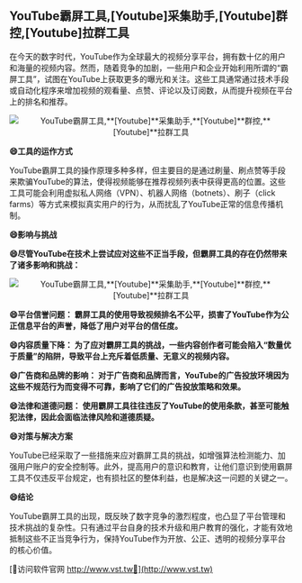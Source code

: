 ## **YouTube霸屏工具,**[Youtube]**采集助手,**[Youtube]**群控,**[Youtube]**拉群工具**

在今天的数字时代，YouTube作为全球最大的视频分享平台，拥有数十亿的用户和海量的视频内容。然而，随着竞争的加剧，一些用户和企业开始利用所谓的“霸屏工具”，试图在YouTube上获取更多的曝光和关注。这些工具通常通过技术手段或自动化程序来增加视频的观看量、点赞、评论以及订阅数，从而提升视频在平台上的排名和推荐。

 <center><img src="https://vst.tw/MP4/tuiguang/png/5.png" alt="YouTube霸屏工具,**[Youtube]**采集助手,**[Youtube]**群控,**[Youtube]**拉群工具"></center>

**😄工具的运作方式**

YouTube霸屏工具的操作原理多种多样，但主要目的是通过刷量、刷点赞等手段来欺骗YouTube的算法，使得视频能够在推荐视频列表中获得更高的位置。这些工具可能会利用虚拟私人网络（VPN）、机器人网络（botnets）、刷子（click farms）等方式来模拟真实用户的行为，从而扰乱了YouTube正常的信息传播机制。

**😄影响与挑战**

**😄尽管YouTube在技术上尝试应对这些不正当手段，但霸屏工具的存在仍然带来了诸多影响和挑战：**

 <center><img src="https://vst.tw/MP4/tuiguang/png/7.png" alt="YouTube霸屏工具,**[Youtube]**采集助手,**[Youtube]**群控,**[Youtube]**拉群工具"></center>

**😄平台信誉问题： 霸屏工具的使用导致视频排名不公平，损害了YouTube作为公正信息平台的声誉，降低了用户对平台的信任度。**

**😄内容质量下降： 为了应对霸屏工具的挑战，一些内容创作者可能会陷入“数量优于质量”的陷阱，导致平台上充斥着低质量、无意义的视频内容。**

**😄广告商和品牌的影响： 对于广告商和品牌而言，YouTube的广告投放环境因为这些不规范行为而变得不可靠，影响了它们的广告投放策略和效果。**

**😄法律和道德问题： 使用霸屏工具往往违反了YouTube的使用条款，甚至可能触犯法律，因此会面临法律风险和道德质疑。**

**😄对策与解决方案**

YouTube已经采取了一些措施来应对霸屏工具的挑战，如增强算法检测能力、加强用户账户的安全控制等。此外，提高用户的意识和教育，让他们意识到使用霸屏工具不仅违反平台规定，也有损社区的整体利益，也是解决这一问题的关键之一。

**😄结论**

YouTube霸屏工具的出现，既反映了数字竞争的激烈程度，也凸显了平台管理和技术挑战的复杂性。只有通过平台自身的技术升级和用户教育的强化，才能有效地抵制这些不正当竞争行为，保持YouTube作为开放、公正、透明的视频分享平台的核心价值。


[👻访问软件官网 http://www.vst.tw👻](http://www.vst.tw)
